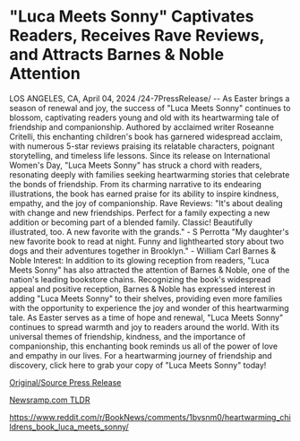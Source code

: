 # "Luca Meets Sonny" Captivates Readers, Receives Rave Reviews, and Attracts Barnes & Noble Attention

LOS ANGELES, CA, April 04, 2024 /24-7PressRelease/ -- As Easter brings a season of renewal and joy, the success of "Luca Meets Sonny" continues to blossom, captivating readers young and old with its heartwarming tale of friendship and companionship. Authored by acclaimed writer Roseanne Critelli, this enchanting children's book has garnered widespread acclaim, with numerous 5-star reviews praising its relatable characters, poignant storytelling, and timeless life lessons.  Since its release on International Women's Day, "Luca Meets Sonny" has struck a chord with readers, resonating deeply with families seeking heartwarming stories that celebrate the bonds of friendship. From its charming narrative to its endearing illustrations, the book has earned praise for its ability to inspire kindness, empathy, and the joy of companionship.  Rave Reviews: "It's about dealing with change and new friendships. Perfect for a family expecting a new addition or becoming part of a blended family. Classic! Beautifully illustrated, too. A new favorite with the grands." - S Perrotta "My daughter's new favorite book to read at night. Funny and lighthearted story about two dogs and their adventures together in Brooklyn." - William Carl  Barnes & Noble Interest: In addition to its glowing reception from readers, "Luca Meets Sonny" has also attracted the attention of Barnes & Noble, one of the nation's leading bookstore chains. Recognizing the book's widespread appeal and positive reception, Barnes & Noble has expressed interest in adding "Luca Meets Sonny" to their shelves, providing even more families with the opportunity to experience the joy and wonder of this heartwarming tale.  As Easter serves as a time of hope and renewal, "Luca Meets Sonny" continues to spread warmth and joy to readers around the world. With its universal themes of friendship, kindness, and the importance of companionship, this enchanting book reminds us all of the power of love and empathy in our lives.  For a heartwarming journey of friendship and discovery, click here to grab your copy of "Luca Meets Sonny" today! 

[Original/Source Press Release](https://www.24-7pressrelease.com/press-release/509773/luca-meets-sonny-captivates-readers-receives-rave-reviews-and-attracts-barnes-noble-attention)
                    

[Newsramp.com TLDR](None) 

https://www.reddit.com/r/BookNews/comments/1bvsnm0/heartwarming_childrens_book_luca_meets_sonny/